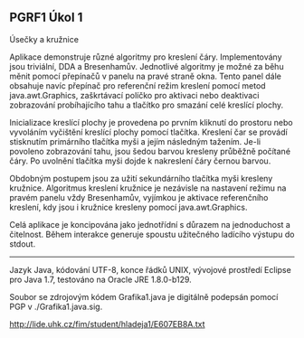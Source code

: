 ## PGRF1 Úkol 1

Úsečky a kružnice

Aplikace demonstruje různé algoritmy pro kreslení čáry. Implementovány jsou
triviální, DDA a Bresenhamův. Jednotlivé algoritmy je možné za běhu měnit
pomocí přepínačů v panelu na pravé straně okna. Tento panel dále obsahuje
navíc přepínač pro referenční režim kreslení pomocí metod java.awt.Graphics,
zaškrtávací políčko pro aktivaci nebo deaktivaci zobrazování probíhajícího tahu
a tlačítko pro smazání celé kreslící plochy.

Inicializace kreslící plochy je provedena po prvním kliknutí do prostoru nebo
vyvoláním vyčištění kreslící plochy pomocí tlačítka. Kreslení čar se provádí
stisknutím primárního tlačítka myši a jejím následným tažením. Je-li povoleno
zobrazování tahu, jsou šedou barvou kresleny průběžně počítané čáry.
Po uvolnění tlačítka myši dojde k nakreslení čáry černou barvou.

Obdobným postupem jsou za užití sekundárního tlačítka myši kresleny kružnice.
Algoritmus kreslení kružnice je nezávisle na nastavení režimu na pravém panelu
vždy Bresenhamův, vyjímkou je aktivace referenčního kreslení, kdy jsou
i kružnice kresleny pomocí java.awt.Graphics.

Celá aplikace je koncipována jako jednotřídní s důrazem na jednoduchost
a čitelnost. Během interakce generuje spoustu užitečného ladícího výstupu
do stdout.


- - -
Jazyk Java, kódování UTF-8, konce řádků UNIX,
vývojové prostředí Eclipse pro Java 1.7, testováno na Oracle JRE 1.8.0-b129.

Soubor se zdrojovým kódem Grafika1.java je digitálně podepsán pomocí PGP
v ./Grafika1.java.sig.

http://lide.uhk.cz/fim/student/hladeja1/E607EB8A.txt
